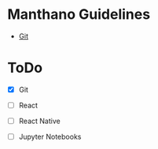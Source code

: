 # Manthano Guidelines

- [Git](/Man7hano/guidelines/1_Git)


# ToDo
- [x] Git
- [ ] React
- [ ] React Native
- [ ] Jupyter Notebooks

